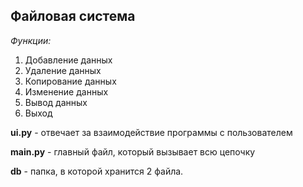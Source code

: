 ## Файловая система
*Функции:*
1. Добавление данных
2. Удаление данных
3. Копирование данных 
4. Изменение данных
5. Вывод данных
6. Выход

**ui.py** - отвечает за взаимодействие программы с пользователем

**main.py** - главный файл, который вызывает всю цепочку

**db** - папка, в которой хранится 2 файла.
